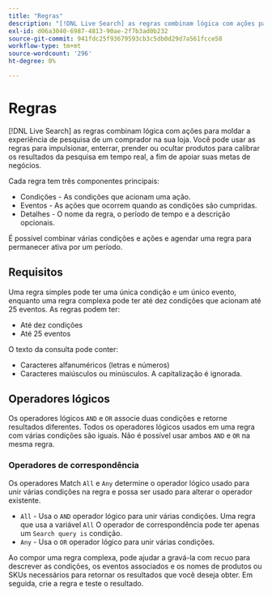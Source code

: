 ```yaml
---
title: "Regras"
description: "[!DNL Live Search] as regras combinam lógica com ações para moldar a experiência de compra."
exl-id: d06a3040-6987-4813-90ae-2f7b3ad0b232
source-git-commit: 941fdc25f93679593cb3c5db0d29d7a561fcce58
workflow-type: tm+mt
source-wordcount: '296'
ht-degree: 0%

---
```


# Regras

[!DNL Live Search] as regras combinam lógica com ações para moldar a experiência de pesquisa de um comprador na sua loja. Você pode usar as regras para impulsionar, enterrar, prender ou ocultar produtos para calibrar os resultados da pesquisa em tempo real, a fim de apoiar suas metas de negócios.

Cada regra tem três componentes principais:

* Condições - As condições que acionam uma ação.
* Eventos - As ações que ocorrem quando as condições são cumpridas.
* Detalhes - O nome da regra, o período de tempo e a descrição opcionais.

É possível combinar várias condições e ações e agendar uma regra para permanecer ativa por um período.

## Requisitos

Uma regra simples pode ter uma única condição e um único evento, enquanto uma regra complexa pode ter até dez condições que acionam até 25 eventos.
As regras podem ter:

* Até dez condições
* Até 25 eventos

O texto da consulta pode conter:

* Caracteres alfanuméricos (letras e números)
* Caracteres maiúsculos ou minúsculos. A capitalização é ignorada.

## Operadores lógicos

Os operadores lógicos `AND` e `OR` associe duas condições e retorne resultados diferentes. Todos os operadores lógicos usados em uma regra com várias condições são iguais. Não é possível usar ambos `AND` e `OR` na mesma regra.

### Operadores de correspondência

Os operadores Match `All` e `Any` determine o operador lógico usado para unir várias condições na regra e possa ser usado para alterar o operador existente.

* `All` - Usa o `AND` operador lógico para unir várias condições. Uma regra que usa a variável `All` O operador de correspondência pode ter apenas um `Search query is` condição.
* `Any` - Usa o `OR` operador lógico para unir várias condições.

Ao compor uma regra complexa, pode ajudar a gravá-la com recuo para descrever as condições, os eventos associados e os nomes de produtos ou SKUs necessários para retornar os resultados que você deseja obter. Em seguida, crie a regra e teste o resultado.

